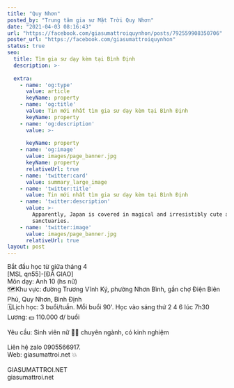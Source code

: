 ```yaml
---
title: "Quy Nhơn"
posted_by: "Trung tâm gia sư Mặt Trời Quy Nhơn"
date: "2021-04-03 08:16:43"
url: "https://facebook.com/giasumattroiquynhon/posts/792559908350706"
poster_url: "https://facebook.com/giasumattroiquynhon"
status: true
seo:
  title: Tìm gia sư dạy kèm tại Bình Định
  description: >-
    
  extra:
    - name: 'og:type'
      value: article
      keyName: property
    - name: 'og:title'
      value: Tin mới nhất tìm gia sư dạy kèm tại Bình Định
      keyName: property
    - name: 'og:description'
      value: >-
        
      keyName: property
    - name: 'og:image'
      value: images/page_banner.jpg
      keyName: property
      relativeUrl: true
    - name: 'twitter:card'
      value: summary_large_image
    - name: 'twitter:title'
      value: Tin mới nhất tìm gia sư dạy kèm tại Bình Định
    - name: 'twitter:description'
      value: >-
        Apparently, Japan is covered in magical and irresistibly cute animal
        sanctuaries.
    - name: 'twitter:image'
      value: images/page_banner.jpg
      relativeUrl: true
layout: post
---
```

Bắt đầu học từ giữa tháng 4<br>[MSL qn55]-[ĐÃ GIAO]<br>Môn dạy: Anh 10 (hs nữ)<br>🗺Khu vực: đường Trương Vĩnh Ký, phường Nhơn Bình, gần chợ Điện Biên Phủ, Quy Nhơn, Bình Định<br>🗓Lịch học: 3 buổi/tuần. Mỗi buổi 90'. Học vào sáng thứ 2 4 6 lúc 7h30<br>Lương: 💵 110.000 đ/ buổi<br><br>Yêu cầu: Sinh viên nữ 👩‍🎓 chuyên ngành, có kinh nghiệm<br><br>Liên hệ zalo 0905566917.<br>Web: giasumattroi.net 💥<br><br>GIASUMATTROI.NET<br>giasumattroi.net
